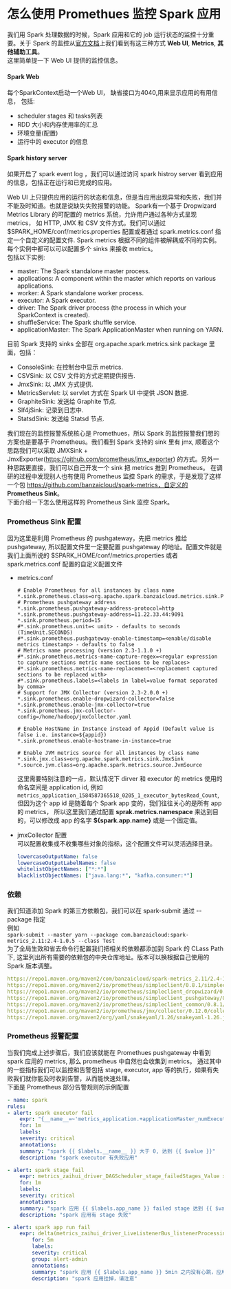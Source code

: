 # 怎么使用 Promethues 监控 Spark 应用


我们用 Spark 处理数据的时候，Spark 应用和它的 job 运行状态的监控十分重要。关于 Spark 的监控从[官方文档](https://spark.apache.org/docs/latest/monitoring.html)上我们看到有这三种方式 **Web UI**, **Metrics**, **其他辅助工具**。  
这里简单提一下 Web UI 提供的监控信息。 

#### Spark Web
每个SparkContext启动一个Web UI， 缺省接口为4040,用来显示应用的有用信息， 包括:

* scheduler stages 和 tasks列表
* RDD 大小和内存使用率的汇总
* 环境变量(配置)
* 运行中的 executor 的信息

#### Spark history server 
如果开启了 spark event log ，我们可以通过访问 spark histroy server 看到应用的信息，包括正在运行和已完成的应用。

Web UI 上只提供应用的运行的状态和信息，但是当应用出现异常和失败，我们并不能及时知道。也就是说缺失失败报警的功能。
Spark有一个基于 Dropwizard Metrics Library 的可配置的 metrics 系统，允许用户通过各种方式呈现 metrics， 如 HTTP, JMX 和 CSV 文件方式。我们可以通过 $SPARK_HOME/conf/metrics.properties 配置或者通过 spark.metrics.conf 指定一个自定义的配置文件. Spark metrics 根据不同的组件被解耦成不同的实例。每个实例中都可以可以配置多个 sinks 来接收 metrics。   
包括以下实例:  
* master: The Spark standalone master process.
* applications: A component within the master which reports on various applications.
* worker: A Spark standalone worker process.
* executor: A Spark executor.
* driver: The Spark driver process (the process in which your SparkContext is created).
* shuffleService: The Spark shuffle service.
* applicationMaster: The Spark ApplicationMaster when running on YARN.

目前 Spark 支持的 sinks 全部在 org.apache.spark.metrics.sink package 里面，包括：
* ConsoleSink: 在控制台中显示 metrics.
* CSVSink: 以 CSV 文件的方式定期提供报告.
* JmxSink: 以 JMX 方式提供.
* MetricsServlet: 以 servlet 方式在 Spark UI 中提供 JSON 数据.
* GraphiteSink: 发送给 Graphite 节点.
* Slf4jSink: 记录到日志中.
* StatsdSink: 发送给 Statsd 节点.

我们现在的监控报警系统核心是 Promethues，所以 Spark 的监控报警我们想的方案也是要基于 Prometheus。我们看到 Spark 支持的 sink 里有 jmx, 顺着这个思路我们可以采取 JMXSink + JmxExporter(https://github.com/prometheus/jmx_exporter) 的方式。另外一种思路更直接，我们可以自己开发一个 sink 把 metrics 推到 Prometheus。
在调研的过程中发现别人也有使用 Prometheus 监控 Spark 的需求，于是发现了这样一个包 https://github.com/banzaicloud/spark-metrics，自定义的 **Prometheus Sink**。  
下面介绍一下怎么使用这样的 Prometheus Sink 监控 Spark。  

### Prometheus Sink 配置
因为这里是利用 Prometheus 的 pushgateway，先把 metrics 推给 pushgateway, 所以配置文件里一定要配置 pushgateway 的地址。配置文件就是我们上面所说的 $SPARK_HOME/conf/metrics.properties 或者 spark.metrics.conf 配置的自定义配置文件   
* metrics.conf  
    ```
    # Enable Prometheus for all instances by class name
    *.sink.prometheus.class=org.apache.spark.banzaicloud.metrics.sink.PrometheusSink
    # Prometheus pushgateway address
    *.sink.prometheus.pushgateway-address-protocol=http
    *.sink.prometheus.pushgateway-address=11.22.33.44:9091
    *.sink.prometheus.period=15
    #*.sink.prometheus.unit=< unit> - defaults to seconds (TimeUnit.SECONDS)
    #*.sink.prometheus.pushgateway-enable-timestamp=<enable/disable metrics timestamp> - defaults to false
    # Metrics name processing (version 2.3-1.1.0 +)
    #*.sink.prometheus.metrics-name-capture-regex=<regular expression to capture sections metric name sections to be replaces>
    #*.sink.prometheus.metrics-name-replacement=<replacement captured sections to be replaced with>
    #*.sink.prometheus.labels=<labels in label=value format separated by comma>
    # Support for JMX Collector (version 2.3-2.0.0 +)
    *.sink.prometheus.enable-dropwizard-collector=false
    *.sink.prometheus.enable-jmx-collector=true
    *.sink.prometheus.jmx-collector-config=/home/hadoop/jmxCollector.yaml

    # Enable HostName in Instance instead of Appid (Default value is false i.e. instance=${appid})
    *.sink.prometheus.enable-hostname-in-instance=true

    # Enable JVM metrics source for all instances by class name
    *.sink.jmx.class=org.apache.spark.metrics.sink.JmxSink
    *.source.jvm.class=org.apache.spark.metrics.source.JvmSource
    ```
    这里需要特别注意的一点，默认情况下 dirver 和 executor 的 metrics 使用的命名空间是 application id, 例如 `metrics_application_1584587365518_0205_1_executor_bytesRead_Count`, 但因为这个 app id 是随着每个 Spark app 变的，我们往往关心的是所有 app 的 metrics， 所以这里我们通过配置 **sprak.metrics.namespace** 来达到目的，可以修改成 app 的名字 **${spark.app.name}** 或是一个固定值。  

* jmxCollector 配置  
可以配置收集或不收集哪些对象的指标，这个配置文件可以灵活选择目录。
    ```yaml
    lowercaseOutputName: false
    lowercaseOutputLabelNames: false
    whitelistObjectNames: ["*:*"]
    blacklistObjectNames: ["java.lang:*", "kafka.consumer:*"]
    ```
### 依赖
我们知道添加 Spark 的第三方依赖包，我们可以在 spark-submit 通过 --package 指定  
例如    
`spark-submit --master yarn --package com.banzaicloud:spark-metrics_2.11:2.4-1.0.5 --class Test`   
为了全局生效和省去命令行配置我们把相关的依赖都添加到 Spark 的 CLass Path 下, 这里列出所有需要的依赖包的中央仓库地址。版本可以换根据自己使用的 Spark 版本调整。     

```yaml
https://repo1.maven.org/maven2/com/banzaicloud/spark-metrics_2.11/2.4-1.0.5/spark-metrics_2.11-2.4-1.0.5.jar
https://repo1.maven.org/maven2/io/prometheus/simpleclient/0.8.1/simpleclient-0.8.1.jar
https://repo1.maven.org/maven2/io/prometheus/simpleclient_dropwizard/0.8.1/simpleclient_dropwizard-0.8.1.jar
https://repo1.maven.org/maven2/io/prometheus/simpleclient_pushgateway/0.8.1/simpleclient_pushgateway-0.8.1.jar
https://repo1.maven.org/maven2/io/prometheus/simpleclient_common/0.8.1/simpleclient_common-0.8.1.jar
https://repo1.maven.org/maven2/io/prometheus/jmx/collector/0.12.0/collector-0.12.0.jar
https://repo1.maven.org/maven2/org/yaml/snakeyaml/1.26/snakeyaml-1.26.jar
```       

### Prometheus 报警配置  
当我们完成上述步骤后，我们应该就能在 Promethues pushgateway 中看到 spark 应用的 metrics, 那么 prometheus 中自然也会收集到 metrics。
通过其中的一些指标我们可以监控和告警包括 stage, executor, app 等的执行，如果有失败我们就你能及时收到告警，从而能快速处理。      
下面是 Prometheus  部分告警规则的示例配置  

```yaml
- name: spark
rules:
- alert: spark executor fail
    expr: "{__name__=~'metrics_application.+applicationMaster_numExecutorsFailed_Value'} > 0"
    for: 1m
    labels:
    severity: critical
    annotations:
    summary: "spark {{ $labels.__name__ }} 大于 0, 达到 {{ $value }}"
    description: "spark executor 有失败应用"

- alert: spark stage fail
    expr: metrics_zaihui_driver_DAGScheduler_stage_failedStages_Value > 0
    for: 1m
    labels:
    severity: critical
    annotations:
    summary: "spark 应用 {{ $labels.app_name }} failed stage 达到 {{ $value }}"
    description: "spark 应用有 stage 失败"

- alert: spark app run fail
    expr: delta(metrics_zaihui_driver_LiveListenerBus_listenerProcessingTime_org_apache_spark_HeartbeatReceiver_Count[5m]) == 0
        for: 5m
        labels:
        severity: critical
        group: alert-admin
        annotations:
        summary: "spark 应用 {{ $labels.app_name }} 5min 之内没有心跳，应用可能已经挂掉"
        description: "spark 应用挂掉，请注意"
```  



